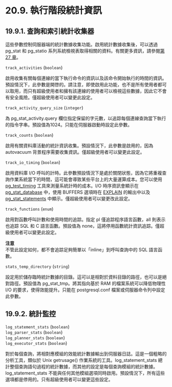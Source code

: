 # 20.9. 執行階段統計資訊

## 19.9.1. 查詢和索引統計收集器

這些參數控制伺服器端的統計數據收集功能。啟用統計數據收集後，可以透過 pg\_stat 和 pg\_statio 系列系統檢視表取得相關的資料。有關更多資訊，請參閱[第 27 章](../monitoring-database-activity/)。

`track_activities` (`boolean`)

啟用收集有關每個連線的當下執行命令的資訊以及該命令開始執行的時間的資訊。預設情況下，此參數是開啓的。請注意，即使啟用此功能，也不是所有使用者都可以取用，而只有超級使用者和擁有該連線的使用者可以檢視這些數據，因此它不會有安全風險。僅超級使用者可以變更此設定。

`track_activity_query_size` (`integer`)

為 pg\_stat\_activity.query 欄位指定保留的字元數，以追踪每個連線查詢當下執行的指令字串。預設值為1024。只能在伺服器啟動時設定此參數。

`track_counts` (`boolean`)

啟用有關資料庫活動的統計資訊收集。預設情況下，此參數是啟用的，因為 autovacuum 背景程序需要收集資訊。僅超級使用者可以變更此設定。

`track_io_timing` (`boolean`)

啟用資料庫 I/O 呼叫的計時。此參數預設情況下是處於關閉狀態，因為它將重複查詢作業系統當下的時間，這可能會導致某些平台上的大量運算成本。您可以使用 [pg\_test\_timing](../../reference/server-applications/pg\_test\_timing.md) 工具來測量系統計時的成本。I/O 時序資訊會顯示在 [pg\_stat\_database](../monitoring-database-activity/the-statistics-collector.md) 中，使用 BUFFERS 選項時在 [EXPLAIN](../../reference/sql-commands/explain.md) 的輸出中以及 [pg\_stat\_statements](../../appendixes/additional-supplied-modules/pg\_stat\_statements.md) 中顯示。僅超級使用者可以變更改此設定。

`track_functions` (`enum`)

啟用對函數呼叫計數和使用時間的追踪。指定 pl 僅追踪程序語言函數，all 則表示也追踪 SQL 和 C 語言函數。預設值為 none，這將停用函數統計資訊追踪。僅超級使用者可以變更此設定。

**注意**\
不管此設定如何，都不會追踪足夠簡單以「inline」到呼叫查詢中的 SQL 語言函數。

`stats_temp_directory` (`string`)

設定用於儲存臨時統計數據的目錄。這可以是相對於資料目錄的路徑，也可以是絕對路徑。預設值為 pg\_stat\_tmp。將其指向基於 RAM 的檔案系統可以降低物理性 I/O 的要求，使得效能提升。只能在 postgresql.conf 檔案或伺服器命令列中設定此參數。

## 19.9.2. 統計監控

`log_statement_stats` (`boolean`)\
`log_parser_stats` (`boolean`)\
`log_planner_stats` (`boolean`)\
`log_executor_stats` (`boolean`)

對於每個查詢，將相對應模組的效能統計數據輸出到伺服器日誌。這是一個粗略的分析工具，類似於 Unix getrusage() 作業系統的工具。log\_statement\_stats 總計整個查詢語句過程的統計數據，而其他的設定是每個查詢模組的統計數據。log\_statement\_stats 不能與任何其他模組選項同時啟用。預設情況下，所有這些選項都是停用的。只有超級使用者可以變更這些設定。
